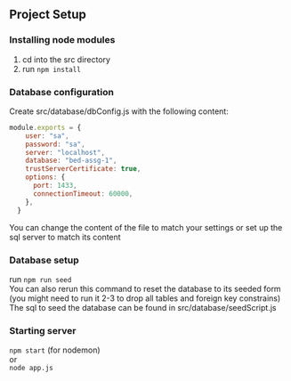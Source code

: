 ## Project Setup

### Installing node modules
1. cd into the src directory
2. run ``npm install``

### Database configuration

Create src/database/dbConfig.js with the following content: <br />
```js
module.exports = {
    user: "sa", 
    password: "sa", 
    server: "localhost",
    database: "bed-assg-1",
    trustServerCertificate: true,
    options: {
      port: 1433, 
      connectionTimeout: 60000, 
    },
  }
```
You can change the content of the file to match your settings or set up the sql server to match its content

### Database setup
run ``npm run seed`` <br />
You can also rerun this command to reset the database to its seeded form (you might need to run it 2-3 to drop all tables and foreign key constrains) <br />
The sql to seed the database can be found in src/database/seedScript.js <br />

### Starting server
``npm start`` (for nodemon) <br />
or <br />
``node app.js``

